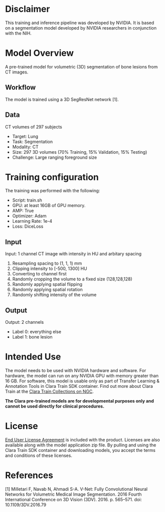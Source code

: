 # Disclaimer
This training and inference pipeline was developed by NVIDIA. It is based on a segmentation model developed by NVIDIA researchers in conjunction with the NIH. 

# Model Overview
A pre-trained model for volumetric (3D) segmentation of bone lesions from CT images.

## Workflow
The model is trained using a 3D SegResNet network [1]. 

## Data
CT volumes of 297 subjects

- Target: Lung
- Task: Segmentation
- Modality: CT  
- Size: 297 3D volumes (70% Training, 15% Validation, 15% Testing)
- Challenge: Large ranging foreground size

# Training configuration
The training was performed with the following:

- Script: train.sh
- GPU: at least 16GB of GPU memory. 
- AMP: True
- Optimizer: Adam
- Learning Rate: 1e-4
- Loss: DiceLoss

## Input
Input: 1 channel CT image with intensity in HU and arbitary spacing

1. Resampling spacing to (1, 1, 1) mm
2. Clipping intensity to [-500, 1300] HU
3. Converting to channel first
4. Randomly cropping the volume to a fixed size (128,128,128)
5. Randomly applying spatial flipping
6. Randomly applying spatial rotation
6. Randomly shifting intensity of the volume

## Output
Output: 2 channels
- Label 0: everything else
- Label 1: bone lesion

# Intended Use
The model needs to be used with NVIDIA hardware and software. For hardware, the model can run on any NVIDIA GPU with memory greater than 16 GB. For software, this model is usable only as part of Transfer Learning & Annotation Tools in Clara Train SDK container.  Find out more about Clara Train at the [Clara Train Collections on NGC](https://ngc.nvidia.com/catalog/collections/nvidia:claratrainframework).

**The Clara pre-trained models are for developmental purposes only and cannot be used directly for clinical procedures.**

# License
[End User License Agreement](https://developer.nvidia.com/clara-train-eula) is included with the product. Licenses are also available along with the model application zip file. By pulling and using the Clara Train SDK container and downloading models, you accept the terms and conditions of these licenses.

# References
[1] Milletari F, Navab N, Ahmadi S-A. V-Net: Fully Convolutional Neural Networks for Volumetric Medical Image Segmentation. 2016 Fourth International Conference on 3D Vision (3DV). 2016. p. 565–571. doi: 10.1109/3DV.2016.79
